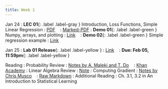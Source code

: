 ```yaml
---
title: Week 1
---
```



Jan 24
: **LEC 01**{: .label .label-gray } Introduction, Loss Functions, Simple Linear Regression
  : [PDF](lectures/01-intro/Lec01.pdf) &nbsp;&nbsp;
  : [Marked-PDF](#)
: **Demo 01**{: .label .label-green } Numpy, arrays, and plotting
  : [Link](https://drive.google.com/file/d/1aQl3FDkyKpipkGTowERqYLulUOPcQ6ee/view?usp=sharing) &nbsp;&nbsp;
: **Demo 02**{: .label .label-green } Simple regression example
  : [Link](https://drive.google.com/file/d/1uQ3CmJk24y8SJPfs9I3hHgwwqIGWEI9T/view?usp=sharing) &nbsp;&nbsp;

Jan 25
: **Lab 01 Release**{: .label .label-yellow } 
  : [Link](https://colab.research.google.com/drive/1b3sS-4qqPBm5yB-naN8angPFV9B1yebS?usp=sharing) &nbsp;&nbsp;
  : **Due: Feb 05, 11:59pm**{: .label .label-yellow }

Reading
: Probability Review 
  : [Notes by A. Maleki and T. Do](https://cs229.stanford.edu/section/cs229-prob.pdf) &nbsp;&nbsp;
  : [Khan Academy](https://www.khanacademy.org/math/statistics-probability/random-variables-stats-library)
: Linear Algebra Review
  : [Note](https://web.stanford.edu/class/cs246/handouts/CS246_LinAlg_review.pdf)
: Computing Gradient
  : [Notes by Chris Musco](https://www.chrismusco.com/machinelearning2023_grad/gradient_practice.pdf) &nbsp;&nbsp;
  : [Raw Markdown](https://www.chrismusco.com/machinelearning2023_grad/gradient_practice.md)
: Additional Reading
  : Ch. 3.1, 3.2 in An Introduction to Statistical Learning